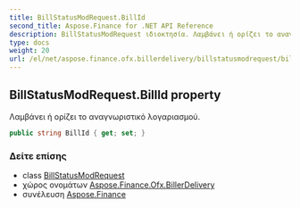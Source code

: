 ```yaml
---
title: BillStatusModRequest.BillId
second_title: Aspose.Finance for .NET API Reference
description: BillStatusModRequest ιδιοκτησία. Λαμβάνει ή ορίζει το αναγνωριστικό λογαριασμού.
type: docs
weight: 20
url: /el/net/aspose.finance.ofx.billerdelivery/billstatusmodrequest/billid/
---
```

## BillStatusModRequest.BillId property

Λαμβάνει ή ορίζει το αναγνωριστικό λογαριασμού.

```csharp
public string BillId { get; set; }
```

### Δείτε επίσης

* class [BillStatusModRequest](../)
* χώρος ονομάτων [Aspose.Finance.Ofx.BillerDelivery](../../billstatusmodrequest/)
* συνέλευση [Aspose.Finance](../../../)



